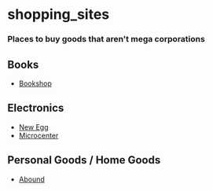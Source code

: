 # shopping_sites

### Places to buy goods that aren't mega corporations

## Books

* [Bookshop](https://bookshop.org)


## Electronics

* [New Egg](https://newegg.com/)
* [Microcenter](https://microcenter.com/)


## Personal Goods / Home Goods

* [Abound](https://helloabound.com)
